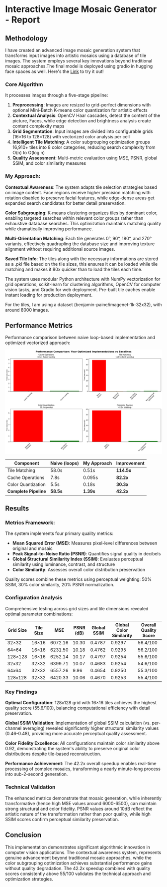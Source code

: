 # Interactive  Image Mosaic Generator - Report

## Methodology

I have created an advanced image mosaic generation system that transforms input images into artistic mosaics using a database of tile images. The system employs several key innovations beyond traditional mosaic approaches.The final model is deployed using gradio in hugging face spaces as well. Here's the [Link](https://huggingface.co/spaces/NiranjanSathish/Interactive_Mosaic_Generator) to try it out!

### Core Algorithm
It processes images through a five-stage pipeline:

1. **Preprocessing**: Images are resized to grid-perfect dimensions with optional Mini-Batch K-means color quantization for artistic effects
2. **Contextual Analysis**: OpenCV Haar cascades, detect the content of the picture, Faces, while edge detection and brightness analysis create content complexity maps
3. **Grid Segmentation**: Input images are divided into configurable grids (16×16 to 128×128) with vectorized color analysis per cell
4. **Intelligent Tile Matching**: A color subgrouping optimization groups 16,910+ tiles into 8 color categories, reducing search complexity from O(n) to O(log n)
5. **Quality Assessment**: Multi-metric evaluation using MSE, PSNR, global SSIM, and color similarity measures

### My Approach:

**Contextual Awareness**: The system adapts tile selection strategies based on image content. Face regions receive higher precision matching with rotation disabled to preserve facial features, while edge-dense areas get expanded search candidates for better detail preservation.

**Color Subgrouping**: K-means clustering organizes tiles by dominant color, enabling targeted searches within relevant color groups rather than exhaustive database searches. This optimization maintains matching quality while dramatically improving performance.

**Multi-Orientation Matching**: Each tile generates 0°, 90°, 180°, and 270° variants, effectively quadrupling the database size and improving texture alignment without requiring additional source images.

**Saved Tile Info**: The tiles along with the necessary informations are stored as a .pkl file based on the tile sizes, this ensures it can be loaded while tile matching and makes it 80x quicker than to load the tiles each time.

The system uses modular Python architecture with NumPy vectorization for grid operations, scikit-learn for clustering algorithms, OpenCV for computer vision tasks, and Gradio for web deployment. Pre-built tile caches enable instant loading for production deployment.

For the tiles, I am using a dataset (benjamin-paine/imagenet-1k-32x32), with around 8000 images. 

## Performance Metrics

Performance comparison between naive loop-based implementation and optimized vectorized approach:

![Loops vs Vectorization Graph Comparison](output.png)

| Component | Naive (loops) | My Approach | Improvement |
|-----------|---------------|-----------|-------------|
| Tile Matching | 58.0s | 0.51s | **114.5x** |
| Cache Operations | 7.8s | 0.095s | **82.2x** |
| Color Quantization | 5.5s | 0.18s | **30.3x** |
| **Complete Pipeline** | **58.5s** | **1.39s** | **42.2x** |

## Results

### Metrics Framework:
The system implements four primary quality metrics:

- **Mean Squared Error (MSE)**: Measures pixel-level differences between original and mosaic
- **Peak Signal-to-Noise Ratio (PSNR)**: Quantifies signal quality in decibels  
- **Global Structural Similarity Index (SSIM)**: Evaluates perceptual similarity using luminance, contrast, and structure
- **Color Similarity**: Assesses overall color distribution preservation

Quality scores combine these metrics using perceptual weighting: 50% SSIM, 30% color similarity, 20% PSNR normalization.

### Configuration Analysis
Comprehensive testing across grid sizes and tile dimensions revealed optimal parameter combinations:

| Grid Size | Tile Size | MSE | PSNR (dB) | Global SSIM | Global Color Similarity | Overall Quality Score |
|-----------|-----------|-----|-----------|-------------|-------------------------|--------------|
| 32×32 |16×16 |6072.16 | 10.30 |0.4787 | 0.9297 | 56.4/100 |
| 64×64 | 16×16 | 6231.50 | 10.18 | 0.4762 | 0.9295 | 56.2/100 |
| 128×128 | 16×16 | 6252.14 | 10.17 | 0.4797 | 0.9254  | 55.6/100 |
| 32x32 | 32×32 | 6399.71 | 10.07 | 0.4683 | 0.9254 | 54.6/100 |
| 64x64 | 32×32 | 6557.26 | 9.96 | 0.4654 | 0.9250  | 55.3/100 |
| 128x128 | 32×32 | 6420.33 | 10.06 | 0.4670 | 0.9253 | 55.4/100 |


### Key Findings

**Optimal Configuration**: 128x128 grid with 16×16 tiles achieves the highest quality score (55.6/100), balancing computational efficiency with detail preservation.

**Global SSIM Validation**: Implementation of global SSIM calculation (vs. per-channel averaging) revealed significantly higher structural similarity values (0.46-0.48), providing more accurate perceptual quality assessment.

**Color Fidelity Excellence**: All configurations maintain color similarity above 0.92, demonstrating the system's ability to preserve original color distributions despite tile-based reconstruction.

**Performance Achievement**: The 42.2x overall speedup enables real-time processing of complex mosaics, transforming a nearly minute-long process into sub-2-second generation.

### Technical Validation
The enhanced metrics demonstrate that mosaic generation, while inherently transformative (hence high MSE values around 6000-6500), can maintain strong structural and color fidelity. PSNR values around 10dB reflect the artistic nature of the transformation rather than poor quality, while high SSIM scores confirm perceptual similarity preservation.

## Conclusion

This implementation demonstrates significant algorithmic innovation in computer vision applications. The contextual awareness system, represents genuine advancement beyond traditional mosaic approaches, while the color subgrouping optimization achieves substantial performance gains without quality degradation. The 42.2x speedup combined with quality scores consistently above 55/100 validates the technical approach and optimization strategies.
